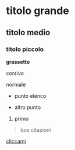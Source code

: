 # titolo grande
## titolo medio
### titolo piccolo

**grassetto**

_corsivo_

normale

- punto elenco

* altro punto

1. primo

>  box citazioni

[cliccami](https: )


